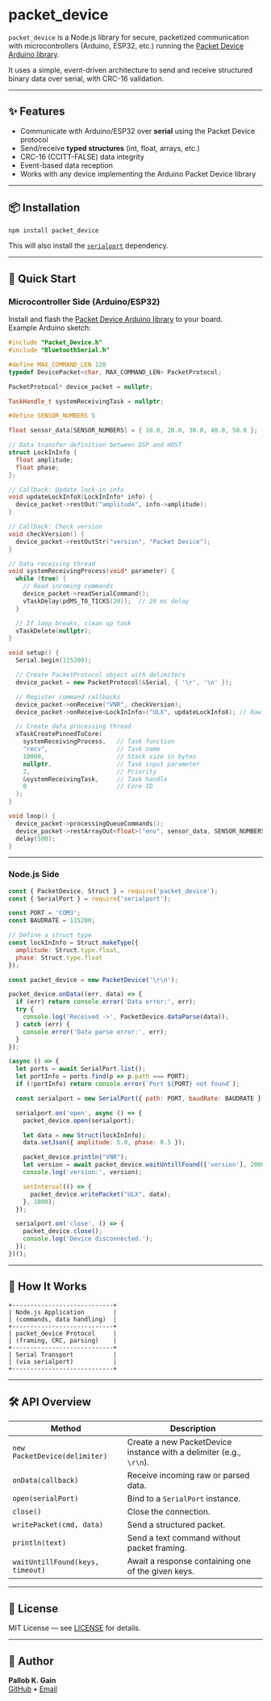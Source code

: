 # packet_device

`packet_device` is a Node.js library for secure, packetized communication with microcontrollers (Arduino, ESP32, etc.) running the [Packet Device Arduino library](https://github.com/Pallob-Gain/packet_device).

It uses a simple, event-driven architecture to send and receive structured binary data over serial, with CRC-16 validation.

---

## ✨ Features

- Communicate with Arduino/ESP32 over **serial** using the Packet Device protocol
- Send/receive **typed structures** (int, float, arrays, etc.)
- CRC-16 (CCITT-FALSE) data integrity
- Event-based data reception
- Works with any device implementing the Arduino Packet Device library

---

## 📦 Installation

```bash
npm install packet_device
```

This will also install the [`serialport`](https://www.npmjs.com/package/serialport) dependency.

---

## 🚀 Quick Start

### Microcontroller Side (Arduino/ESP32)

Install and flash the [Packet Device Arduino library](https://github.com/Pallob-Gain/packet_device) to your board.  
Example Arduino sketch:

```cpp
#include "Packet_Device.h"
#include "BluetoothSerial.h"

#define MAX_COMMAND_LEN 128
typedef DevicePacket<char, MAX_COMMAND_LEN> PacketProtocol;

PacketProtocol* device_packet = nullptr;

TaskHandle_t systemReceivingTask = nullptr;

#define SENSOR_NUMBERS 5

float sensor_data[SENSOR_NUMBERS] = { 10.0, 20.0, 30.0, 40.0, 50.0 };

// Data transfer definition between DSP and HOST
struct LockInInfo {
  float amplitude;
  float phase;
};

// Callback: Update lock-in info
void updateLockInfoX(LockInInfo* info) {
  device_packet->restOut("amplitude", info->amplitude);
}

// Callback: Check version
void checkVersion() {
  device_packet->restOutStr("version", "Packet Device");
}

// Data receiving thread
void systemReceivingProcess(void* parameter) {
  while (true) {
    // Read incoming commands
    device_packet->readSerialCommand();
    vTaskDelay(pdMS_TO_TICKS(20));  // 20 ms delay
  }

  // If loop breaks, clean up task
  vTaskDelete(nullptr);
}

void setup() {
  Serial.begin(115200);

  // Create PacketProtocol object with delimiters
  device_packet = new PacketProtocol(&Serial, { '\r', '\n' });

  // Register command callbacks
  device_packet->onReceive("VNR", checkVersion);
  device_packet->onReceive<LockInInfo>("ULX", updateLockInfoX); // Raw mode

  // Create data processing thread
  xTaskCreatePinnedToCore(
    systemReceivingProcess,   // Task function
    "recv",                   // Task name
    10000,                    // Stack size in bytes
    nullptr,                  // Task input parameter
    2,                        // Priority
    &systemReceivingTask,     // Task handle
    0                         // Core ID
  );
}

void loop() {
  device_packet->processingQueueCommands();
  device_packet->restArrayOut<float>("env", sensor_data, SENSOR_NUMBERS);
  delay(500);
}

```

---

### Node.js Side

```js
const { PacketDevice, Struct } = require('packet_device');
const { SerialPort } = require('serialport');

const PORT = 'COM3';
const BAUDRATE = 115200;

// Define a struct type
const lockInInfo = Struct.makeType({
  amplitude: Struct.type.float,
  phase: Struct.type.float
});

const packet_device = new PacketDevice('\r\n');

packet_device.onData((err, data) => {
  if (err) return console.error('Data error:', err);
  try {
    console.log('Received ->', PacketDevice.dataParse(data));
  } catch (err) {
    console.error('Data parse error:', err);
  }
});

(async () => {
  let ports = await SerialPort.list();
  let portInfo = ports.find(p => p.path === PORT);
  if (!portInfo) return console.error(`Port ${PORT} not found`);

  const serialport = new SerialPort({ path: PORT, baudRate: BAUDRATE });

  serialport.on('open', async () => {
    packet_device.open(serialport);

    let data = new Struct(lockInInfo);
    data.setJson({ amplitude: 5.0, phase: 0.5 });

    packet_device.println("VNR");
    let version = await packet_device.waitUntillFound(['version'], 2000);
    console.log('version:', version);

    setInterval(() => {
      packet_device.writePacket("ULX", data);
    }, 1000);
  });

  serialport.on('close', () => {
    packet_device.close();
    console.log('Device disconnected.');
  });
})();
```

---

## 📡 How It Works

```
+----------------------------+
| Node.js Application        |
| (commands, data handling)  |
+----------------------------+
| packet_device Protocol     |
| (framing, CRC, parsing)    |
+----------------------------+
| Serial Transport           |
| (via serialport)           |
+----------------------------+
```

---

## 🛠 API Overview

| Method | Description |
|--------|-------------|
| `new PacketDevice(delimiter)` | Create a new PacketDevice instance with a delimiter (e.g., `\r\n`). |
| `onData(callback)` | Receive incoming raw or parsed data. |
| `open(serialPort)` | Bind to a `SerialPort` instance. |
| `close()` | Close the connection. |
| `writePacket(cmd, data)` | Send a structured packet. |
| `println(text)` | Send a text command without packet framing. |
| `waitUntillFound(keys, timeout)` | Await a response containing one of the given keys. |

---

## 📜 License
MIT License — see [LICENSE](LICENSE) for details.

---

## 👤 Author
**Pallob K. Gain**  
[GitHub](https://github.com/Pallob-Gain) • [Email](mailto:pallobkgain@gmail.com)
